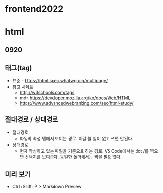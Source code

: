 # frontend2022
# html
## 0920
## 태그(tag)
+ 표준 - https://html.spec.whatwg.org/multipage/
+ 참고 사이트 
  + http://w3schools.com/tags
  + mdn https://developer.mozilla.org/ko/docs/Web/HTML
  + https://www.advancedwebranking.com/seo/html-study/

## 절대경로 / 상대경로
+ 절대경로
  + 파일의 속성 탭에서 보이는 경로. 이걸 쓸 일이 없고 쓰면 안된다.
+ 상대경로
  + 현재 작성하고 있는 파일을 기준으로 하는 경로. VS Code에서는 dot /를 찍으면 선택지를 보여준다. 동일한 폴더에서는 찍을 필요 없다.

## 미리 보기
  + Ctrl+Shift+P > Markdown Preview
